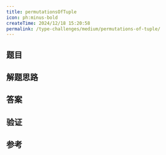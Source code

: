 ```yaml
---
title: permutationsOfTuple
icon: ph:minus-bold
createTime: 2024/12/18 15:20:58
permalink: /type-challenges/medium/permutations-of-tuple/
---
```


## 题目

## 解题思路

## 答案

## 验证

## 参考
